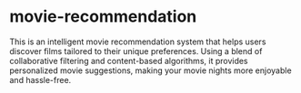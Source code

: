 # movie-recommendation
This is an intelligent movie recommendation system that helps users discover films tailored to their unique preferences. Using a blend of collaborative filtering and content-based algorithms, it provides personalized movie suggestions, making your movie nights more enjoyable and hassle-free.

